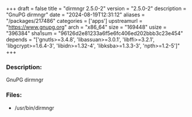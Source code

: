 +++
draft = false
title = "dirmngr 2.5.0-2"
version = "2.5.0-2"
description = "GnuPG dirmngr"
date = "2024-08-19T12:31:12"
aliases = "/packages/217486"
categories = ['apps']
upstreamurl = "https://www.gnupg.org"
arch = "x86_64"
size = "169448"
usize = "396384"
sha1sum = "96126d2e81233a6f5e6fc406ed202bbb3c23e454"
depends = "['gnutls>=3.4.8', 'libassuan>=3.0.1', 'libffi>=3.2.1', 'libgcrypt>=1.6.4-3', 'libidn>=1.32-4', 'libksba>=1.3.3-3', 'npth>=1.2-5']"
+++
### Description: 
GnuPG dirmngr

### Files: 
* /usr/bin/dirmngr
